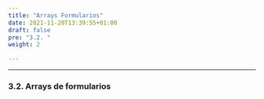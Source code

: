 ```yaml
---
title: "Arrays Formularios"
date: 2021-11-20T13:39:55+01:00
draft: false
pre: "3.2. "
weight: 2

---
```



***

### 3.2. Arrays de formularios